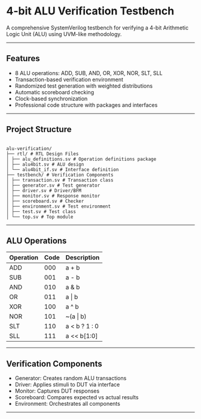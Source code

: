 # 4-bit ALU Verification Testbench

A comprehensive SystemVerilog testbench for verifying a 4-bit Arithmetic Logic Unit (ALU) using UVM-like methodology.

---

## Features
- 8 ALU operations: ADD, SUB, AND, OR, XOR, NOR, SLT, SLL
- Transaction-based verification environment
- Randomized test generation with weighted distributions
- Automatic scoreboard checking
- Clock-based synchronization
- Professional code structure with packages and interfaces

---

## Project Structure

```palin

alu-verification/
├── rtl/ # RTL Design Files
│ ├── alu_definitions.sv # Operation definitions package
│ ├── alu4bit.sv # ALU design
│ └── alu4bit_if.sv # Interface definition
├── testbench/ # Verification Components
│ ├── transaction.sv # Transaction class
│ ├── generator.sv # Test generator
│ ├── driver.sv # Driver/BFM
│ ├── monitor.sv # Response monitor
│ ├── scoreboard.sv # Checker
│ ├── environment.sv # Test environment
│ ├── test.sv # Test class
│ └── top.sv # Top module

```
---

## ALU Operations

| Operation | Code | Description |
|-----------|------|-------------|
| ADD | 000 | a + b |
| SUB | 001 | a - b |
| AND | 010 | a & b |
| OR  | 011 | a \| b |
| XOR | 100 | a ^ b |
| NOR | 101 | ~(a \| b) |
| SLT | 110 | a < b ? 1 : 0 |
| SLL | 111 | a << b[1:0] |

---

## Verification Components

- Generator: Creates random ALU transactions
- Driver: Applies stimuli to DUT via interface
- Monitor: Captures DUT responses
- Scoreboard: Compares expected vs actual results
- Environment: Orchestrates all components

---